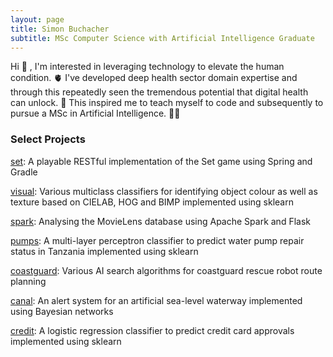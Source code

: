 ```yaml
---
layout: page
title: Simon Buchacher
subtitle: MSc Computer Science with Artificial Intelligence Graduate
---
```


Hi 👋 , I'm interested in leveraging technology to elevate the human condition. 🫀 I've developed deep health sector domain expertise and through this repeatedly seen the tremendous potential that digital health can unlock. 🚀 This inspired me to teach myself to code and subsequently to pursue a MSc in Artificial Intelligence. 👨‍🏫

### Select Projects

[set](https://github.com/buchacher/set): A playable RESTful implementation of the Set game using Spring and Gradle

[visual](https://github.com/buchacher/visual): Various multiclass classifiers for identifying object colour as well as texture based on CIELAB, HOG and BIMP implemented using sklearn

[spark](https://github.com/buchacher/spark): Analysing the MovieLens database using Apache Spark and Flask

[pumps](https://github.com/buchacher/pumps): A multi-layer perceptron classifier to predict water pump repair status in Tanzania implemented using sklearn

[coastguard](https://github.com/buchacher/coastguard): Various AI search algorithms for coastguard rescue robot route planning

[canal](https://github.com/buchacher/canal): An alert system for an artificial sea-level waterway implemented using Bayesian networks

[credit](https://github.com/buchacher/credit): A logistic regression classifier to predict credit card approvals implemented using sklearn
